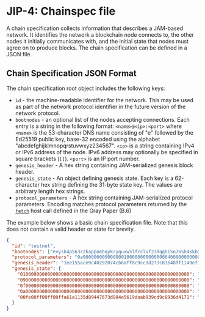 # JIP-4: Chainspec file

A chain specification collects information that describes a JAM-based network. It identifies the network a blockchain node connects to, the other nodes it initially communicates with, and the initial state that nodes must agree on to produce blocks. The chain specification can be defined in a JSON file.

## Chain Specification JSON Format

The chain specification root object includes the following keys:

- `id` - the machine-readable identifier for the network. This may be used as part of the network protocol identifier in the future version of the network protocol.
- `bootnodes` - an optional list of the nodes accepting connections. Each entry is a string in the following format: `<name>@<ip>:<port>` where `<name>` is the 53-character DNS name consisting of "e" followed by the Ed25519 public key, base-32 encoded using the alphabet "abcdefghijklmnopqrstuvwxyz234567". `<ip>` is a string containing IPv4 or IPv6 address of the node. IPv6 address may optionally be specified in square brackets (`[]`). `<port>` is an IP port number.
- `genesis_header` - A hex string containing JAM-serialized genesis block header.
- `genesis_state` - An object defining genesis state. Each key is a 62-character hex string defining the 31-byte state key. The values are arbitrary length hex strings.
- `protocol_parameters` - A hex string containing JAM-serialized protocol parameters. Encoding matches protocol parameters returned by the [`fetch`](https://graypaper.fluffylabs.dev/#/7e6ff6a/32e400324e01?v=0.6.7) host call defined in the Gray Paper (B.6)

The example below shows a basic chain specification file. Note that this does not contain a valid header or state for brevity.
```json
{
  "id": "testnet",
  "bootnodes": ["evysk4p563r2kappaebqykryquxw5lfcclvf23dqqhi5n765h4kkb@192.168.50.18:62061", "egy5qba5fyjf7hn7bxeroo7ncqfk5otxvo6or77k23o6pjqnxdoxb@192.168.50.20:63747"],
  "protocol_parameters": "0a00000000000000010000000000000064000000000000000200004b00000c000000809698000000000080f0fa020000000000ca9a3b00000000002d310100000000080000001000080003004038000003000800060050000400000080000500060000fa0000017cd20000093d0004000000000c00000204000000c0000080000000000c00000a000000",
  "genesis_header": "1ee155ace9c40292074cb6aff8c9ccdd273c81648ff1149ef36bcea6ebb8a3e25bb30a42c1e62f0afda5f0a4e8a562f7a13a24cea00ee81917b86b89e801314aa4aa54d1a89973300d7e2493a1b512fecd848f4e8a63fb3a59d38a6b2c1610d9a2c98544eeb3df",
  "genesis_state": {
    "01000000000000000000000000000000000000000000000000000000000000": "08b647818aef53ffdf401882ab552f3ea21a57bdfe3fb4554a518a6fea139ca894b0",
    "09000000000000000000000000000000000000000000000000000000000000": "4aa54d1a89973300d7e2493a1b512fecd848f4e8a63fb3a59d38a6b2c1610d9a2c98",
    "0f000000000000000000000000000000000000000000000000000000000000": "000000000000000000000000",
    "0a000000000000000000000000000000000000000000000000000000000000": "0000",
    "00fe00ff00ff00ffa61a1135d89447673d804e5619daab939cd9c8936d4171": "5000156a616d2d626f6f7473747261702d7365727669636506302e312e32310a"
  }
}
```

